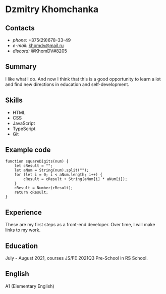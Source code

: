 # Dzmitry Khomchanka
## Contacts
* _phone:_ +375(29)678-33-49
* _e-mail:_ khomdv@mail.ru
* _discord:_ @KhomDV#8205
## Summary
I like what I do. And now I think that this is a good opportunity to learn a lot and find new directions in education and self-development.
## Skills
* HTML
* CSS
* JavaScript
* TypeScript
* Git
## Example code
```
function squareDigits(num) {
	let cResult = "";
	let aNum = String(num).split("");
	for (let i = 0; i < aNum.length; i++) {
		cResult = cResult + String(aNum[i] * aNum[i]);
	}
	cResult = Number(cResult);
	return cResult;
}
```
## Experience
These are my first steps as a front-end developer.
Over time, I will make links to my work.
## Education
July - August 2021, courses JS/FE 2021Q3 Pre-School in RS School.
## English
A1 (Elementary English)
